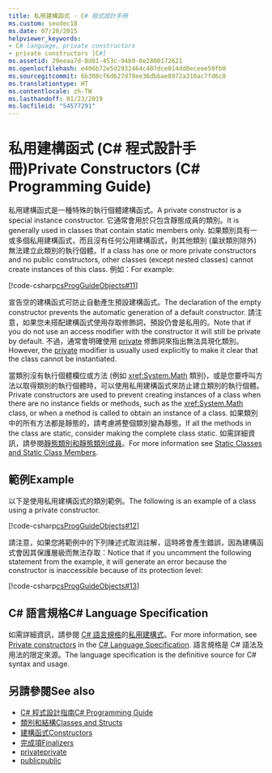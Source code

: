 ```yaml
---
title: 私用建構函式 - C# 程式設計手冊
ms.custom: seodec18
ms.date: 07/20/2015
helpviewer_keywords:
- C# language, private constructors
- private constructors [C#]
ms.assetid: 29eeaa7d-8d81-453c-94b9-0e2800172621
ms.openlocfilehash: e406b72e5d2932464c407dce014dd8eceee59fb0
ms.sourcegitcommit: 6b308cf6d627d78ee36dbbae8972a310ac7fd6c8
ms.translationtype: HT
ms.contentlocale: zh-TW
ms.lasthandoff: 01/23/2019
ms.locfileid: "54577291"
---
```

# <a name="private-constructors-c-programming-guide"></a><span data-ttu-id="66527-102">私用建構函式 (C# 程式設計手冊)</span><span class="sxs-lookup"><span data-stu-id="66527-102">Private Constructors (C# Programming Guide)</span></span>
<span data-ttu-id="66527-103">私用建構函式是一種特殊的執行個體建構函式。</span><span class="sxs-lookup"><span data-stu-id="66527-103">A private constructor is a special instance constructor.</span></span> <span data-ttu-id="66527-104">它通常會用於只包含靜態成員的類別。</span><span class="sxs-lookup"><span data-stu-id="66527-104">It is generally used in classes that contain static members only.</span></span> <span data-ttu-id="66527-105">如果類別具有一或多個私用建構函式，而且沒有任何公用建構函式，則其他類別 (巢狀類別除外) 無法建立此類別的執行個體。</span><span class="sxs-lookup"><span data-stu-id="66527-105">If a class has one or more private constructors and no public constructors, other classes (except nested classes) cannot create instances of this class.</span></span> <span data-ttu-id="66527-106">例如：</span><span class="sxs-lookup"><span data-stu-id="66527-106">For example:</span></span>  
  
 [!code-csharp[csProgGuideObjects#11](../../../csharp/programming-guide/classes-and-structs/codesnippet/CSharp/private-constructors_1.cs)]  
  
 <span data-ttu-id="66527-107">宣告空的建構函式可防止自動產生預設建構函式。</span><span class="sxs-lookup"><span data-stu-id="66527-107">The declaration of the empty constructor prevents the automatic generation of a default constructor.</span></span> <span data-ttu-id="66527-108">請注意，如果您未搭配建構函式使用存取修飾詞，預設仍會是私用的。</span><span class="sxs-lookup"><span data-stu-id="66527-108">Note that if you do not use an access modifier with the constructor it will still be private by default.</span></span> <span data-ttu-id="66527-109">不過，通常會明確使用 [private](../../../csharp/language-reference/keywords/private.md) 修飾詞來指出無法具現化類別。</span><span class="sxs-lookup"><span data-stu-id="66527-109">However, the [private](../../../csharp/language-reference/keywords/private.md) modifier is usually used explicitly to make it clear that the class cannot be instantiated.</span></span>  
  
 <span data-ttu-id="66527-110">當類別沒有執行個體欄位或方法 (例如 <xref:System.Math> 類別)，或是您要呼叫方法以取得類別的執行個體時，可以使用私用建構函式來防止建立類別的執行個體。</span><span class="sxs-lookup"><span data-stu-id="66527-110">Private constructors are used to prevent creating instances of a class when there are no instance fields or methods, such as the <xref:System.Math> class, or when a method is called to obtain an instance of a class.</span></span> <span data-ttu-id="66527-111">如果類別中的所有方法都是靜態的，請考慮將整個類別變為靜態。</span><span class="sxs-lookup"><span data-stu-id="66527-111">If all the methods in the class are static, consider making the complete class static.</span></span> <span data-ttu-id="66527-112">如需詳細資訊，請參閱[靜態類別和靜態類別成員](../../../csharp/programming-guide/classes-and-structs/static-classes-and-static-class-members.md)。</span><span class="sxs-lookup"><span data-stu-id="66527-112">For more information see [Static Classes and Static Class Members](../../../csharp/programming-guide/classes-and-structs/static-classes-and-static-class-members.md).</span></span>  
  
## <a name="example"></a><span data-ttu-id="66527-113">範例</span><span class="sxs-lookup"><span data-stu-id="66527-113">Example</span></span>  
 <span data-ttu-id="66527-114">以下是使用私用建構函式的類別範例。</span><span class="sxs-lookup"><span data-stu-id="66527-114">The following is an example of a class using a private constructor.</span></span>  
  
 [!code-csharp[csProgGuideObjects#12](../../../csharp/programming-guide/classes-and-structs/codesnippet/CSharp/private-constructors_2.cs)]  
  
 <span data-ttu-id="66527-115">請注意，如果您將範例中的下列陳述式取消註解，這時將會產生錯誤，因為建構函式會因其保護層級而無法存取：</span><span class="sxs-lookup"><span data-stu-id="66527-115">Notice that if you uncomment the following statement from the example, it will generate an error because the constructor is inaccessible because of its protection level:</span></span>  
  
 [!code-csharp[csProgGuideObjects#13](../../../csharp/programming-guide/classes-and-structs/codesnippet/CSharp/private-constructors_3.cs)]  
  
## <a name="c-language-specification"></a><span data-ttu-id="66527-116">C# 語言規格</span><span class="sxs-lookup"><span data-stu-id="66527-116">C# Language Specification</span></span>  

<span data-ttu-id="66527-117">如需詳細資訊，請參閱 [C# 語言規格](../../language-reference/language-specification/index.md)的[私用建構式](~/_csharplang/spec/classes.md#private-constructors)。</span><span class="sxs-lookup"><span data-stu-id="66527-117">For more information, see [Private constructors](~/_csharplang/spec/classes.md#private-constructors) in the [C# Language Specification](../../language-reference/language-specification/index.md).</span></span> <span data-ttu-id="66527-118">語言規格是 C# 語法及用法的限定來源。</span><span class="sxs-lookup"><span data-stu-id="66527-118">The language specification is the definitive source for C# syntax and usage.</span></span>
  
## <a name="see-also"></a><span data-ttu-id="66527-119">另請參閱</span><span class="sxs-lookup"><span data-stu-id="66527-119">See also</span></span>

- [<span data-ttu-id="66527-120">C# 程式設計指南</span><span class="sxs-lookup"><span data-stu-id="66527-120">C# Programming Guide</span></span>](../../../csharp/programming-guide/index.md)
- [<span data-ttu-id="66527-121">類別和結構</span><span class="sxs-lookup"><span data-stu-id="66527-121">Classes and Structs</span></span>](../../../csharp/programming-guide/classes-and-structs/index.md)
- [<span data-ttu-id="66527-122">建構函式</span><span class="sxs-lookup"><span data-stu-id="66527-122">Constructors</span></span>](../../../csharp/programming-guide/classes-and-structs/constructors.md)
- [<span data-ttu-id="66527-123">完成項</span><span class="sxs-lookup"><span data-stu-id="66527-123">Finalizers</span></span>](../../../csharp/programming-guide/classes-and-structs/destructors.md)
- [<span data-ttu-id="66527-124">private</span><span class="sxs-lookup"><span data-stu-id="66527-124">private</span></span>](../../../csharp/language-reference/keywords/private.md)
- [<span data-ttu-id="66527-125">public</span><span class="sxs-lookup"><span data-stu-id="66527-125">public</span></span>](../../../csharp/language-reference/keywords/public.md)
